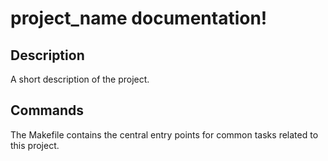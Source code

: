 # project_name documentation!

## Description

A short description of the project.

## Commands

The Makefile contains the central entry points for common tasks related to this project.

